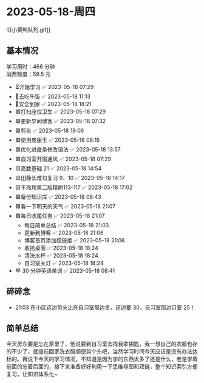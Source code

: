 # 2023-05-18-周四

![[小黄鸭队列.gif]]

## 基本情况

学习用时：466 分钟  
消费额度：59.5 元

-   ⏳开始学习 ✅ 2023-05-18 07:29
-   🍕去吃午饭 ✅ 2023-05-18 11:13
-   📍安全到家 ✅ 2023-05-18 18:21
-   🟥打扫座位卫生 ✅ 2023-05-18 07:29
-   🟥更新早间博客 ✅ 2023-05-18 07:32
-   🟥剪头 ✅ 2023-05-18 19:06
-   🟥使用皮康王 ✅ 2023-05-18 08:15
-   🟥优化进度条修改语法 ✅ 2023-05-18 13:57
-   🟥自习室开窗通风 ✅ 2023-05-18 07:29
-   🟨高数基础 21 ✅ 2023-05-18 14:54
-   🟨田静长难句复习 9、10 ✅ 2023-05-18 14:17
-   🟨于玲玲第二版精刷113-117 ✅ 2023-05-18 17:02
-   🟩备份知识库 ✅ 2023-05-18 08:43
-   🟩看一下明天的天气 ✅ 2023-05-18 21:07
-   🟩每日收尾任务 ✅ 2023-05-18 21:07
    -   每日简单总结 ✅ 2023-05-18 21:03
    -   更新到博客 ✅ 2023-05-18 21:06
    -   博客首页添加超链接 ✅ 2023-05-18 21:06
    -   收拾桌面 ✅ 2023-05-18 18:24
    -   清洗水杯 ✅ 2023-05-18 18:24
    -   自习室关灯 ✅ 2023-05-18 18:24
-   早 30 分钟英语单词 ✅ 2023-05-18 08:41

## 碎碎念

- 21:03 在小区这边剪头比在自习室那边贵，这边要 30，自习室那边只要 25！

## 简单总结

今天房东要是忘在家里了，他说要到自习室去找我拿钥匙，我一想自己的衣服也存的不少了，就提前回家洗衣服顺便剪个头吧，当然学习时间今天应该是没有办法达标的。再说下今天的学习情况，不知道是因为学的东西太多了还是什么，老是学着前面的忘着后面的，接下来准备好好利用一下思维导图和双链，整个知识索引方便复习，让知识体系化~